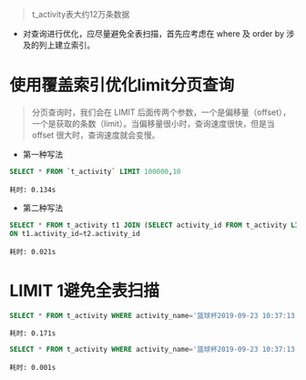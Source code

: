 > t_activity表大约12万条数据
- 对查询进行优化，应尽量避免全表扫描，首先应考虑在 where 及 order by 涉及的列上建立索引。

# 使用覆盖索引优化limit分页查询
> 分页查询时，我们会在 LIMIT 后面传两个参数，一个是偏移量（offset），一个是获取的条数（limit）。当偏移量很小时，查询速度很快，但是当 offset 很大时，查询速度就会变慢。
- 第一种写法
```sql
SELECT * FROM `t_activity` LIMIT 100000,10
```
```耗时: 0.134s```
- 第二种写法
```sql
SELECT * FROM t_activity t1 JOIN (SELECT activity_id FROM t_activity LIMIT 100000,10) t2
ON t1.activity_id=t2.activity_id
```
```耗时: 0.021s```
# LIMIT 1避免全表扫描
```sql
SELECT * FROM t_activity WHERE activity_name='篮球杯2019-09-23 10:37:13'
```
```耗时: 0.171s```
```sql
SELECT * FROM t_activity WHERE activity_name='篮球杯2019-09-23 10:37:13' LIMIT 1
```
```耗时: 0.001s```

